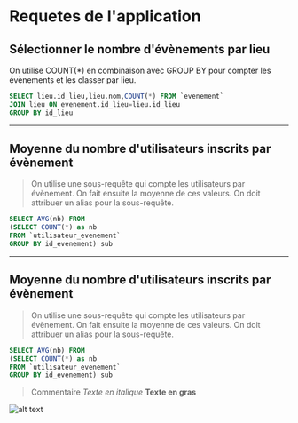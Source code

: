 # Requetes de l'application

## Sélectionner le nombre d'évènements par lieu

On utilise COUNT(*) en combinaison avec GROUP BY pour compter les évènements et les classer par lieu.

```sql
SELECT lieu.id_lieu,lieu.nom,COUNT(*) FROM `evenement`
JOIN lieu ON evenement.id_lieu=lieu.id_lieu
GROUP BY id_lieu
```

---

## Moyenne du nombre d'utilisateurs inscrits par évènement

>On utilise une sous-requête qui compte les utilisateurs par évènement. On fait ensuite la moyenne de ces valeurs. On doit attribuer un alias pour la sous-requête.

```sql
SELECT AVG(nb) FROM
(SELECT COUNT(*) as nb
FROM `utilisateur_evenement`
GROUP BY id_evenement) sub
```

---

## Moyenne du nombre d'utilisateurs inscrits par évènement

>On utilise une sous-requête qui compte les utilisateurs par évènement. On fait ensuite la moyenne de ces valeurs. On doit attribuer un alias pour la sous-requête.

```sql
SELECT AVG(nb) FROM
(SELECT COUNT(*) as nb
FROM `utilisateur_evenement`
GROUP BY id_evenement) sub
```

>Commentaire
*Texte en italique*
**Texte en gras**

![alt text](https://upload.wikimedia.org/wikipedia/commons/3/39/Lichtenstein_img_processing_test.png)